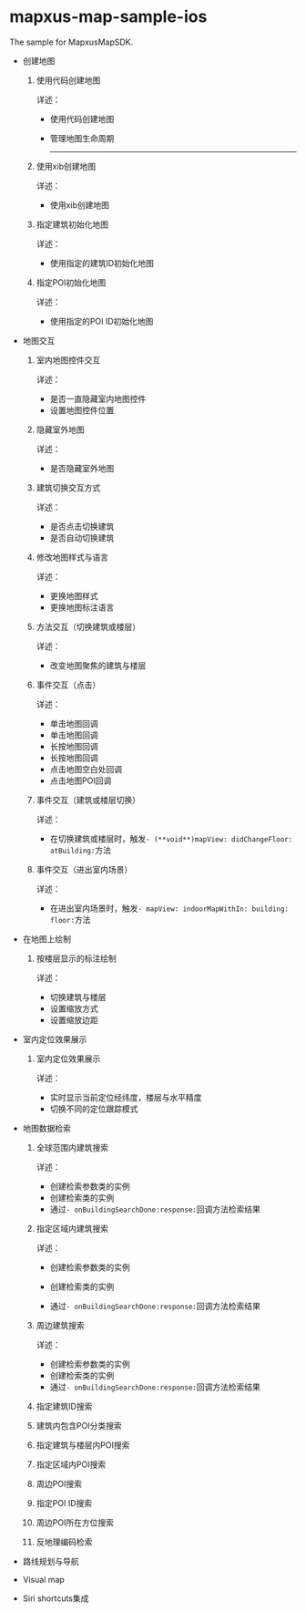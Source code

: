 # mapxus-map-sample-ios

The sample for MapxusMapSDK.

* 创建地图

  1. 使用代码创建地图

     详述：

     * 使用代码创建地图

     * 管理地图生命周期

       ----------

  2. 使用xib创建地图

     详述：

     * 使用xib创建地图

  3. 指定建筑初始化地图

     详述：

     * 使用指定的建筑ID初始化地图

  4. 指定POI初始化地图

     详述：

     * 使用指定的POI ID初始化地图

* 地图交互

  1. 室内地图控件交互

     详述：

     * 是否一直隐藏室内地图控件
     * 设置地图控件位置

  2. 隐藏室外地图

     详述：

     * 是否隐藏室外地图

  3. 建筑切换交互方式

     详述：

     * 是否点击切换建筑
     * 是否自动切换建筑

  4. 修改地图样式与语言

     详述：

     * 更换地图样式
     * 更换地图标注语言

  5. 方法交互（切换建筑或楼层）

     详述：

     * 改变地图聚焦的建筑与楼层

  6. 事件交互（点击）

     详述：

     * 单击地图回调
     * 单击地图回调
     * 长按地图回调
     * 长按地图回调
     * 点击地图空白处回调
     * 点击地图POI回调

  7. 事件交互（建筑或楼层切换）

     详述：

     * 在切换建筑或楼层时，触发`- (**void**)mapView: didChangeFloor: atBuilding:`方法

  8. 事件交互（进出室内场景）

     详述：

     * 在进出室内场景时，触发`- mapView: indoorMapWithIn: building: floor:`方法

* 在地图上绘制

  1. 按楼层显示的标注绘制

     详述：

     * 切换建筑与楼层
     * 设置缩放方式
     * 设置缩放边距

* 室内定位效果展示

  1. 室内定位效果展示

     详述：

     * 实时显示当前定位经纬度，楼层与水平精度
     * 切换不同的定位跟踪模式

* 地图数据检索

  1. 全球范围内建筑搜索

     详述：

     * 创建检索参数类的实例
     * 创建检索类的实例
     * 通过`- onBuildingSearchDone:response:`回调方法检索结果

  2. 指定区域内建筑搜索

     详述：

     * 创建检索参数类的实例

     * 创建检索类的实例

     * 通过`- onBuildingSearchDone:response:`回调方法检索结果

  3. 周边建筑搜索

     详述：

       * 创建检索参数类的实例
       * 创建检索类的实例
       * 通过`- onBuildingSearchDone:response:`回调方法检索结果

  4. 指定建筑ID搜索

     

  5. 建筑内包含POI分类搜索

  6. 指定建筑与楼层内POI搜索

  7. 指定区域内POI搜索

  8. 周边POI搜索

  9. 指定POI ID搜索

  10. 周边POI所在方位搜索

  11. 反地理编码检索

* 路线规划与导航

* Visual map

* Siri shortcuts集成
